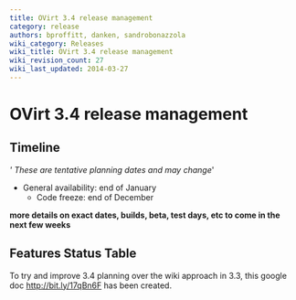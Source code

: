 ```yaml
---
title: OVirt 3.4 release management
category: release
authors: bproffitt, danken, sandrobonazzola
wiki_category: Releases
wiki_title: OVirt 3.4 release management
wiki_revision_count: 27
wiki_last_updated: 2014-03-27
---
```


# OVirt 3.4 release management

## Timeline

*' These are tentative planning dates and may change*'

*   General availability: end of January
    -   Code freeze: end of December

**more details on exact dates, builds, beta, test days, etc to come in the next few weeks**

## Features Status Table

To try and improve 3.4 planning over the wiki approach in 3.3, this google doc <http://bit.ly/17qBn6F> has been created.
